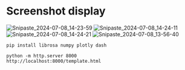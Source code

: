 # Screenshot display
![Snipaste_2024-07-08_14-23-59](https://github.com/kingback156/Amplitude-Analysis/assets/146167978/de46f1e3-c620-43ac-a4ba-445b1281e85e)
![Snipaste_2024-07-08_14-24-11](https://github.com/kingback156/Amplitude-Analysis/assets/146167978/ad3bc2e0-1465-425a-8ada-a05bd2005837)
![Snipaste_2024-07-08_14-24-21](https://github.com/kingback156/Amplitude-Analysis/assets/146167978/76679ccb-1ac0-4605-975e-1538280feed6)
![Snipaste_2024-07-08_13-56-40](https://github.com/kingback156/Amplitude-Analysis/assets/146167978/b24ce80b-05c3-417e-b6e0-449e9954eed4)

```
pip install librosa numpy plotly dash
```

```
python -m http.server 8000
http://localhost:8000/template.html
```
